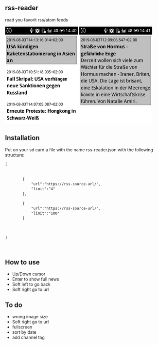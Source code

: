 ## rss-reader

read you favorit rss/atom feeds

![image-1](/images/image-1.png)
![image-2](/images/image-2.png)

## Installation

Put on your sd card a file with the name rss-reader.json with the following structure:


```
[
	
		
		{
			"url":"https://rss-source-url/",
			"limit":"4"
		},

		{
			"url":"https://rss-source-url/",
			"limit":"100"
		}

	
	
]



```



## How to use

+ Up/Down cursor
+ Enter to show full news
+ Soft left to go back 
+ Soft right go to url


## To do

+ wrong image size 
+ Soft right go to url
+ fullscreen
+ sort by date
+ add channel tag

